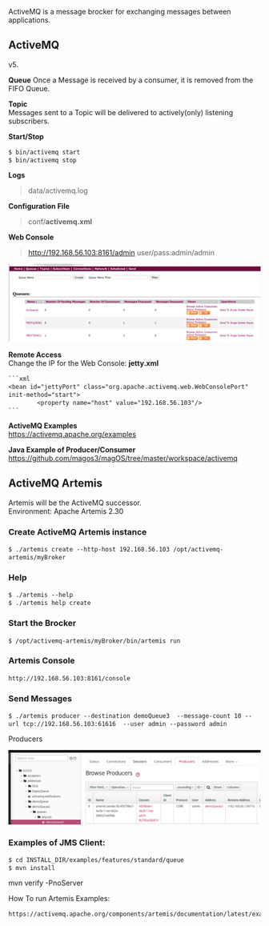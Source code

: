 ActiveMQ is a message brocker for exchanging messages between applications.  


**ActiveMQ**
----------------------------------
v5.

**Queue**
Once a Message is received by a consumer, it is removed from the FIFO Queue.  

**Topic**  
Messages sent to a Topic will be delivered to actively(only) listening subscribers.

**Start/Stop**

	$ bin/activemq start
	$ bin/activemq stop

**Logs**
> data/activemq.log

**Configuration File**  
> conf/**activemq.xml**

**Web Console**
> http://192.168.56.103:8161/admin   user/pass:admin/admin

![](images/activemq-console.png)


**Remote Access**   
Change the IP for the Web Console: **jetty.xml**

	```xml
	<bean id="jettyPort" class="org.apache.activemq.web.WebConsolePort" init-method="start">
    	    <property name="host" value="192.168.56.103"/>
	```

**ActiveMQ Examples**   
https://activemq.apache.org/examples

**Java Example of Producer/Consumer**    
https://github.com/magos3/magOS/tree/master/workspace/activemq

**ActiveMQ Artemis**
-----------------------------------
Artemis will be the ActiveMQ successor.  
Environment: Apache Artemis 2.30



### Create ActiveMQ Artemis instance

 	$ ./artemis create --http-host 192.168.56.103 /opt/activemq-artemis/myBroker

### Help

	$ ./artemis --help
	$ ./artemis help create

### Start the Brocker

	$ /opt/activemq-artemis/myBroker/bin/artemis run

### Artemis Console 

	http://192.168.56.103:8161/console

### Send Messages

	$ ./artemis producer --destination demoQueue3  --message-count 10 --url tcp://192.168.56.103:61616  --user admin --password admin


Producers

![](images/artemis-producers.png)

### Examples of JMS Client:

	$ cd INSTALL_DIR/examples/features/standard/queue
	$ mvn install


mvn verify -PnoServer

How To run Artemis Examples:

	https://activemq.apache.org/components/artemis/documentation/latest/examples.html





